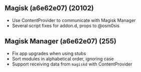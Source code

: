 ## Magisk (a6e62e07) (20102)
- Use ContentProvider to communicate with Magisk Manager
- Several script fixes for addon.d, props to @osm0sis

## Magisk Manager (a6e62e07) (255)
- Fix app upgrades when using stubs
- Sort modules in alphabetical order, ignoring case
- Support receiving data from `magiskd` with ContentProvider
